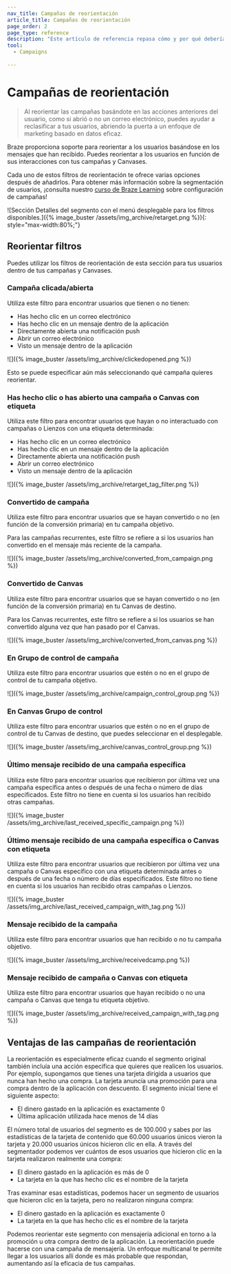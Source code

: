 ```yaml
---
nav_title: Campañas de reorientación
article_title: Campañas de reorientación
page_order: 2
page_type: reference
description: "Este artículo de referencia repasa cómo y por qué deberías plantearte campañas de reorientación basadas en los mensajes que reciben tus usuarios."
tool:
  - Campaigns
  
---
```


# Campañas de reorientación

> Al reorientar las campañas basándote en las acciones anteriores del usuario, como si abrió o no un correo electrónico, puedes ayudar a reclasificar a tus usuarios, abriendo la puerta a un enfoque de marketing basado en datos eficaz.

Braze proporciona soporte para reorientar a los usuarios basándose en los mensajes que han recibido. Puedes reorientar a los usuarios en función de sus interacciones con tus campañas y Canvases. 

Cada uno de estos filtros de reorientación te ofrece varias opciones después de añadirlos. Para obtener más información sobre la segmentación de usuarios, ¡consulta nuestro [curso de Braze Learning](https://learning.braze.com/campaign-setup-delivery-targeting-conversions) sobre configuración de campañas!

\![Sección Detalles del segmento con el menú desplegable para los filtros disponibles.]({% image_buster /assets/img_archive/retarget.png %}){: style="max-width:80%;"}

## Reorientar filtros

Puedes utilizar los filtros de reorientación de esta sección para tus usuarios dentro de tus campañas y Canvases.

### Campaña clicada/abierta

Utiliza este filtro para encontrar usuarios que tienen o no tienen:

- Has hecho clic en un correo electrónico
- Has hecho clic en un mensaje dentro de la aplicación
- Directamente abierta una notificación push
- Abrir un correo electrónico
- Visto un mensaje dentro de la aplicación

\![]({% image_buster /assets/img_archive/clickedopened.png %})

Esto se puede especificar aún más seleccionando qué campaña quieres reorientar.

### Has hecho clic o has abierto una campaña o Canvas con etiqueta

Utiliza este filtro para encontrar usuarios que hayan o no interactuado con campañas o Lienzos con una etiqueta determinada:

- Has hecho clic en un correo electrónico
- Has hecho clic en un mensaje dentro de la aplicación
- Directamente abierta una notificación push
- Abrir un correo electrónico
- Visto un mensaje dentro de la aplicación

\![]({% image_buster /assets/img_archive/retarget_tag_filter.png %})

### Convertido de campaña 

Utiliza este filtro para encontrar usuarios que se hayan convertido o no (en función de la conversión primaria) en tu campaña objetivo. 

Para las campañas recurrentes, este filtro se refiere a si los usuarios han convertido en el mensaje más reciente de la campaña.

\![]({% image_buster /assets/img_archive/converted_from_campaign.png %})

### Convertido de Canvas 

Utiliza este filtro para encontrar usuarios que se hayan convertido o no (en función de la conversión primaria) en tu Canvas de destino.

Para los Canvas recurrentes, este filtro se refiere a si los usuarios se han convertido alguna vez que han pasado por el Canvas.

\![]({% image_buster /assets/img_archive/converted_from_canvas.png %})

### En Grupo de control de campaña 

Utiliza este filtro para encontrar usuarios que estén o no en el grupo de control de tu campaña objetivo.

\![]({% image_buster /assets/img_archive/campaign_control_group.png %})

### En Canvas Grupo de control 

Utiliza este filtro para encontrar usuarios que estén o no en el grupo de control de tu Canvas de destino, que puedes seleccionar en el desplegable.

\![]({% image_buster /assets/img_archive/canvas_control_group.png %})

### Último mensaje recibido de una campaña específica 

Utiliza este filtro para encontrar usuarios que recibieron por última vez una campaña específica antes o después de una fecha o número de días especificados. Este filtro no tiene en cuenta si los usuarios han recibido otras campañas.

\![]({% image_buster /assets/img_archive/last_received_specific_campaign.png %})

### Último mensaje recibido de una campaña específica o Canvas con etiqueta 

Utiliza este filtro para encontrar usuarios que recibieron por última vez una campaña o Canvas específico con una etiqueta determinada antes o después de una fecha o número de días especificados. Este filtro no tiene en cuenta si los usuarios han recibido otras campañas o Lienzos.

\![]({% image_buster /assets/img_archive/last_received_campaign_with_tag.png %})

### Mensaje recibido de la campaña 

Utiliza este filtro para encontrar usuarios que han recibido o no tu campaña objetivo.

\![]({% image_buster /assets/img_archive/receivedcamp.png %})

### Mensaje recibido de campaña o Canvas con etiqueta 

Utiliza este filtro para encontrar usuarios que hayan recibido o no una campaña o Canvas que tenga tu etiqueta objetivo.

\![]({% image_buster /assets/img_archive/received_campaign_with_tag.png %})

## Ventajas de las campañas de reorientación

La reorientación es especialmente eficaz cuando el segmento original también incluía una acción específica que quieres que realicen los usuarios. Por ejemplo, supongamos que tienes una tarjeta dirigida a usuarios que nunca han hecho una compra. La tarjeta anuncia una promoción para una compra dentro de la aplicación con descuento. El segmento inicial tiene el siguiente aspecto:

- El dinero gastado en la aplicación es exactamente 0
- Última aplicación utilizada hace menos de 14 días

El número total de usuarios del segmento es de 100.000 y sabes por las estadísticas de la tarjeta de contenido que 60.000 usuarios únicos vieron la tarjeta y 20.000 usuarios únicos hicieron clic en ella. A través del segmentador podemos ver cuántos de esos usuarios que hicieron clic en la tarjeta realizaron realmente una compra:

- El dinero gastado en la aplicación es más de 0
- La tarjeta en la que has hecho clic es el nombre de la tarjeta

Tras examinar esas estadísticas, podemos hacer un segmento de usuarios que hicieron clic en la tarjeta, pero no realizaron ninguna compra:

- El dinero gastado en la aplicación es exactamente 0
- La tarjeta en la que has hecho clic es el nombre de la tarjeta

Podemos reorientar este segmento con mensajería adicional en torno a la promoción u otra compra dentro de la aplicación. La reorientación puede hacerse con una campaña de mensajería. Un enfoque multicanal te permite llegar a los usuarios allí donde es más probable que respondan, aumentando así la eficacia de tus campañas.

